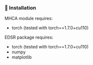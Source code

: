 ### 🔨 Installation

MHCA module requires:
- torch (tested with torch==1.7.0+cu110) 

EDSR package requires:
- torch (tested with torch==1.7.0+cu110) 
- numpy
- matplotlib